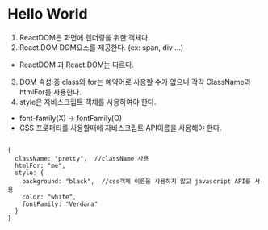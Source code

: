 # Hello World
1. ReactDOM은 화면에 렌더링을 위한 객체다.
2. React.DOM DOM요소를 제공한다. (ex: span, div ...)
 - ReactDOM 과 React.DOM는 다르다.
3. DOM 속성 중 class와 for는 예약어로 사용할 수가 없으니 각각 ClassName과 htmlFor를 사용한다.
4. style은 자바스크립트 객체를 사용하여야 한다.
 - font-family(X) -> fontFamily(O)
 - CSS 프로퍼티를 사용할때에 자바스크립트 API이름을 사용해야 한다.

<pre>
<code>
{
  className: "pretty",  //className 사용
  htmlFor: "me",
  style: {
    background: "black",  //css객체 이름을 사용하지 않고 javascript API를 사용
    color: "white",
    fontFamily: "Verdana"
  }
}
</code>
</pre>

